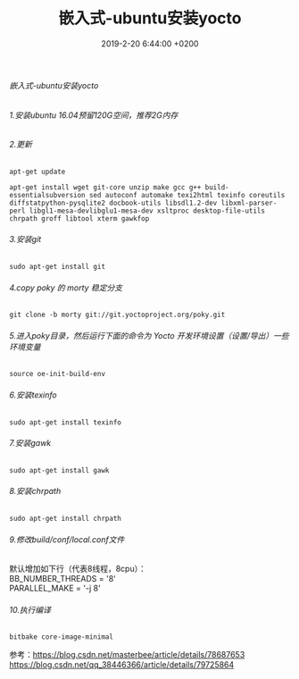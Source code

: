 ﻿---
layout: post
title:  "嵌入式-ubuntu安装yocto"
date:   2019-2-20 6:44:00 +0200
categories: 嵌入式
---

###### 嵌入式-ubuntu安装yocto      
###### 1.安装ubuntu 16.04预留120G空间，推荐2G内存  
###### 2.更新
```
apt-get update
```
```
apt-get install wget git-core unzip make gcc g++ build-essentialsubversion sed autoconf automake texi2html texinfo coreutils diffstatpython-pysqlite2 docbook-utils libsdl1.2-dev libxml-parser-perl libgl1-mesa-devlibglu1-mesa-dev xsltproc desktop-file-utils chrpath groff libtool xterm gawkfop
```
###### 3.安装git   
```
sudo apt-get install git
```

###### 4.copy poky 的 morty 稳定分支   
```
git clone -b morty git://git.yoctoproject.org/poky.git
```

###### 5.进入poky目录，然后运行下面的命令为 Yocto 开发环境设置（设置/导出）一些环境变量   
```
source oe-init-build-env
```

###### 6.安装texinfo  
```
sudo apt-get install texinfo
```

###### 7.安装gawk  
```
sudo apt-get install gawk
```

###### 8.安装chrpath  
```
sudo apt-get install chrpath
```

###### 9.修改build/conf/local.conf文件  
默认增加如下行（代表8线程，8cpu）：  
BB_NUMBER_THREADS = '8'  
PARALLEL_MAKE = '-j 8'  

###### 10.执行编译  
```
bitbake core-image-minimal
```

参考：https://blog.csdn.net/masterbee/article/details/78687653  
https://blog.csdn.net/qq_38446366/article/details/79725864
